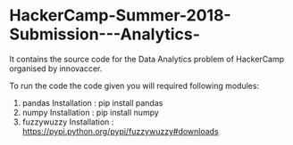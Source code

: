 # HackerCamp-Summer-2018-Submission---Analytics-
It contains the source code for the Data Analytics problem of HackerCamp organised by innovaccer.


To run the code the code given you will required following modules:
1. pandas
    Installation : pip install pandas
2. numpy
    Installation : pip install numpy
3. fuzzywuzzy 
    Installation : https://pypi.python.org/pypi/fuzzywuzzy#downloads
